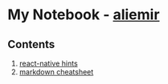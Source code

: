 # My Notebook - [aliemir](https://github.com/aliemir)

## Contents

1. [react-native hints](react-native-hints.md)
2. [markdown cheatsheet](markdown-cheat-sheet.md)